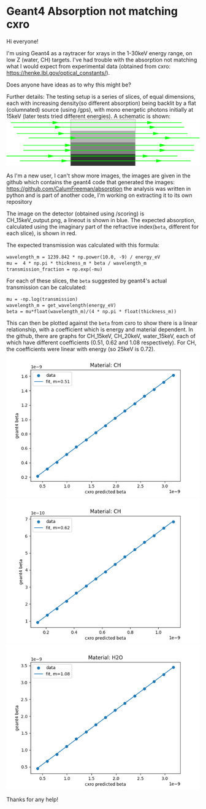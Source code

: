 # Geant4 Absorption not matching cxro

Hi everyone!

I'm using Geant4 as a raytracer for xrays in the 1-30keV energy range, on low Z (water, CH) targets. I've had trouble with the absorption not matching what I would expect from experimental data (obtained from cxro: https://henke.lbl.gov/optical_constants/).

Does anyone have ideas as to why this might be?


Further details:
The testing setup is a series of slices, of equal dimensions, each with increasing density(so different absorption) being backlit by a flat (columnated) source (using /gps), with mono energetic photons initially at 15keV (later tests tried different energies). A schematic is shown:
![Schematic](https://raw.githubusercontent.com/CalumFreeman/absorption/master/images/Schematic.png)

As I'm a new user, I can't show more images, the images are given in the github which contains the geant4 code that generated the images:
https://github.com/CalumFreeman/absorption
the analysis was written in python and is part of another code, I'm working on extracting it to its own repository

The image on the detector (obtained using /scoring) is CH_15keV_output.png, a lineout is shown in blue. The expected absorption, calculated using the imaginary part of the refractive index(`beta`, different for each slice), is shown in red.

The expected transmission was calculated with this formula:
```
wavelength_m = 1239.842 * np.power(10.0, -9) / energy_eV
mu =  4 * np.pi * thickness_m * beta / wavelength_m
transmission_fraction = np.exp(-mu)
```

For each of these slices, the `beta` suggested by geant4's actual transmission can be calculated:
```
mu = -np.log(transmission)
wavelength_m = get_wavelength(energy_eV)
beta = mu*float(wavelength_m)/(4 * np.pi * float(thickness_m))
```

This can then be plotted against the `beta` from cxro to show there is a linear relationship, with a coefficient which is energy and material dependent. In the github, there are graphs for CH_15keV, CH_20keV, water_15keV, each of which have different coefficients (0.51, 0.62 and 1.08 respectively). For CH, the coefficients were linear with energy (so 25keV is 0.72).
![CH_15keV_beta_fit](https://raw.githubusercontent.com/CalumFreeman/absorption/master/images/CH_15keV_beta_fit.png)
![CH_20keV_beta_fit](https://raw.githubusercontent.com/CalumFreeman/absorption/master/images/CH_20keV_beta_fit.png)
![water_15keV_beta_fit](https://raw.githubusercontent.com/CalumFreeman/absorption/master/images/water_15keV_beta_fit.png)

Thanks for any help!

